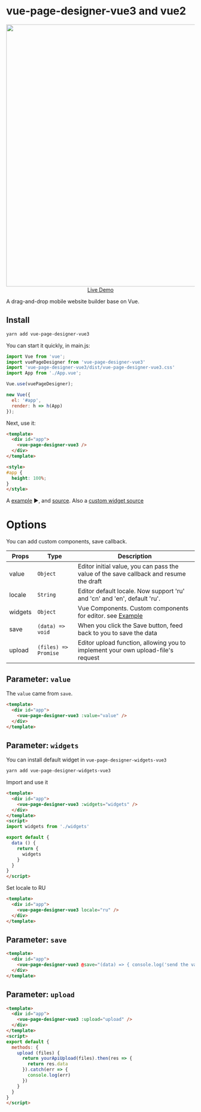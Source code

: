 # vue-page-designer-vue3 and vue2

<p align="center">
  <a href="https://ASVVIZIT.github.io/vue-page-designer-vue3/" target="_blank">
    <img src="screen.png" width="700px">
    <br>
    Live Demo
  </a>
</p>

A drag-and-drop mobile website builder base on Vue.

## Install

```bash
yarn add vue-page-designer-vue3
```

You can start it quickly, in main.js:

```js
import Vue from 'vue';
import vuePageDesigner from 'vue-page-designer-vue3'
import 'vue-page-designer-vue3/dist/vue-page-designer-vue3.css'
import App from './App.vue';

Vue.use(vuePageDesigner);

new Vue({
  el: '#app',
  render: h => h(App)
});
```

Next, use it:

```html
<template>
  <div id="app">
    <vue-page-designer-vue3 />
  </div>
</template>

<style>
#app {
  height: 100%;
}
</style>
```

A [example](https://ASVVIZIT.github.io/vue-page-designer-vue3/) ▶️, and [source](./example/). Also a [custom widget source](./example/widgets)

# Options

You can add custom components, save callback.

| Props | Type | Description |
| -------- | -------- | -------- |
| value | `Object` | Editor initial value, you can pass the value of the save callback and resume the draft |
| locale | `String` | Editor default locale. Now support 'ru' and 'cn' and 'en', default 'ru'. |
| widgets | `Object` | Vue Components. Custom components for editor. see [Example](https://github.com/ASVVIZIT/vue-page-designer-widgets-vue3/blob/master/src/index.js) |
| save | `(data) => void` | When you click the Save button, feed back to you to save the data |
| upload | `(files) => Promise` | Editor upload function, allowing you to implement your own upload-file's request |

## Parameter: `value`

The `value` came from `save`.

```html
<template>
  <div id="app">
    <vue-page-designer-vue3 :value="value" />
  </div>
</template>
```

## Parameter: `widgets`

You can install default widget in `vue-page-designer-widgets-vue3`

```bash
yarn add vue-page-designer-widgets-vue3
```

Import and use it

```html
<template>
  <div id="app">
    <vue-page-designer-vue3 :widgets="widgets" />
  </div>
</template>
<script>
import widgets from './widgets'

export default {
  data () {
    return {
      widgets
    }
  }
}
</script>
```

Set locale to RU

```html
<template>
  <div id="app">
    <vue-page-designer-vue3 locale="ru" />
  </div>
</template>
```

## Parameter: `save`

```html
<template>
  <div id="app">
    <vue-page-designer-vue3 @save="(data) => { console.log('send the value data to your server', data) }" />
  </div>
</template>
```

## Parameter: `upload`

```html
<template>
  <div id="app">
    <vue-page-designer-vue3 :upload="upload" />
  </div>
</template>
<script>
export default {
  methods: {
    upload (files) {
      return yourApiUpload(files).then(res => {
        return res.data
      }).catch(err => {
        console.log(err)
      })
    }
  }
}
</script>
```
